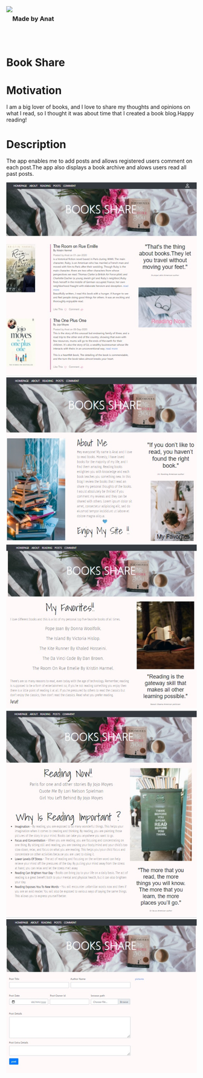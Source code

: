 <div id="container">
<div>
  <img style="display:inline-block" src="https://img.icons8.com/office/80/000000/api.png"/ align="left">
  <div style="display:inline-block"><h3>Made by Anat</h3></div
</div>

 </div> 


<br>
<br>

# Book Share


  
# Motivation
  
I am a big lover of books, and I love to share my thoughts and opinions on what I read, so I thought it was about time that I created a book blog.Happy reading!
  
# Description

The app enables me to add posts and allows registered users comment on each post.The app also displays a book archive and alows users read all past posts.
  
![Image](main.jpg)
![Image](about.jpg)
![Image](favorites.jpg)
![Image](reading.jpg)
![Image](post.jpg)


